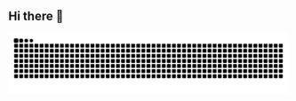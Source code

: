 ## Hi there 👋

<!--
**bagassenop/bagassenop** is a ✨ _special_ ✨ repository because its `README.md` (this file) appears on your GitHub profile.

Here are some ideas to get you started:

- 🔭 I’m currently working on ...
- 🌱 I’m currently learning ...
- 👯 I’m looking to collaborate on ...
- 🤔 I’m looking for help with ...
- 💬 Ask me about ...
- 📫 How to reach me: ...
- 😄 Pronouns: ...
- ⚡ Fun fact: ...
-->

<!-- For dark mode users -->
<picture>
  <source media="(prefers-color-scheme: dark)" srcset="https://github.com/bagassenop/bagassenop/blob/output/github-snake-dark.svg" />
  <source media="(prefers-color-scheme: light)" srcset="https://github.com/bagassenop/bagassenop/blob/output/github-snake.svg" />
  <img alt="github-snake" src="https://github.com/bagassenop/bagassenop/blob/output/github-snake.svg" />
</picture>
<!-- Orange snake on ocean theme -->
